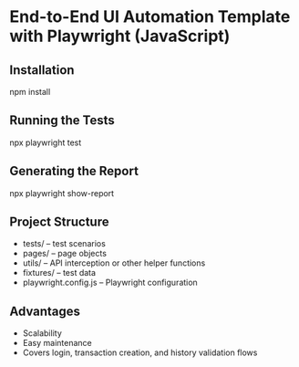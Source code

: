 # End-to-End UI Automation Template with Playwright (JavaScript)

## Installation
npm install

## Running the Tests
npx playwright test

## Generating the Report
npx playwright show-report

## Project Structure
- tests/ – test scenarios
- pages/ – page objects
- utils/ – API interception or other helper functions
- fixtures/ – test data
- playwright.config.js – Playwright configuration

## Advantages
- Scalability
- Easy maintenance
- Covers login, transaction creation, and history validation flows
